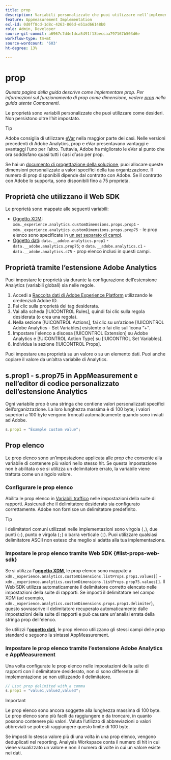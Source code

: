 ```yaml
---
title: prop
description: Variabili personalizzate che puoi utilizzare nell’implementazione.
feature: Appmeasurement Implementation
exl-id: 0d0ff8cd-1d8c-4263-866d-e51ad66148b0
role: Admin, Developer
source-git-commit: a6967c7d4e1dca5491f13beccaa797167b503d6e
workflow-type: tm+mt
source-wordcount: '603'
ht-degree: 13%

---
```


# prop

*Questa pagina della guida descrive come implementare prop. Per informazioni sul funzionamento di prop come dimensione, vedere [prop](/help/components/dimensions/prop.md) nella guida utente Componenti.*

Le proprietà sono variabili personalizzate che puoi utilizzare come desideri. Non persistono oltre l’hit impostato.

>[!TIP]
>
>Adobe consiglia di utilizzare [eVar](evar.md) nella maggior parte dei casi. Nelle versioni precedenti di Adobe Analytics, prop e eVar presentavano vantaggi e svantaggi l’uno per l’altro. Tuttavia, Adobe ha migliorato le eVar al punto che ora soddisfano quasi tutti i casi d’uso per prop.

Se hai un [documento di progettazione della soluzione](/help/implement/prepare/solution-design.md), puoi allocare queste dimensioni personalizzate a valori specifici della tua organizzazione. Il numero di prop disponibili dipende dal contratto con Adobe. Se il contratto con Adobe lo supporta, sono disponibili fino a 75 proprietà.

## Proprietà che utilizzano il Web SDK

Le proprietà sono mappate alle seguenti variabili:

* [Oggetto XDM](/help/implement/aep-edge/xdm-var-mapping.md): `xdm._experience.analytics.customDimensions.props.prop1` - `xdm._experience.analytics.customDimensions.props.prop75` - le prop elenco sono specificate in [un set separato di campi](#list-props-web-sdk).
* [Oggetto dati](/help/implement/aep-edge/data-var-mapping.md): `data.__adobe.analytics.prop1` - `data.__adobe.analytics.prop75`; o `data.__adobe.analytics.c1` - `data.__adobe.analytics.c75` - prop elenco inclusi in questi campi.

## Proprietà tramite l’estensione Adobe Analytics

Puoi impostare le proprietà sia durante la configurazione dell’estensione Analytics (variabili globali) sia nelle regole.

1. Accedi a [Raccolta dati di Adobe Experience Platform](https://experience.adobe.com/data-collection) utilizzando le credenziali Adobe ID.
2. Fai clic sulla proprietà del tag desiderata.
3. Vai alla scheda [!UICONTROL Rules], quindi fai clic sulla regola desiderata (o crea una regola).
4. Nella sezione [!UICONTROL Actions], fai clic su un’azione [!UICONTROL Adobe Analytics - Set Variables] esistente o fai clic sull’icona “+”.
5. Impostare l&#39;elenco a discesa [!UICONTROL Extension] su Adobe Analytics e [!UICONTROL Action Type] su [!UICONTROL Set Variables].
6. Individua la sezione [!UICONTROL Props].

Puoi impostare una proprietà su un valore o su un elemento dati. Puoi anche copiare il valore da un’altra variabile di Analytics.

## s.prop1 - s.prop75 in AppMeasurement e nell’editor di codice personalizzato dell’estensione Analytics

Ogni variabile prop è una stringa che contiene valori personalizzati specifici dell’organizzazione. La loro lunghezza massima è di 100 byte; i valori superiori a 100 byte vengono troncati automaticamente quando sono inviati ad Adobe.

```js
s.prop1 = "Example custom value";
```

## Prop elenco

Le prop elenco sono un’impostazione applicata alle prop che consente alla variabile di contenere più valori nello stesso hit. Se questa impostazione non è abilitata o se si utilizza un delimitatore errato, la variabile viene trattata come un singolo valore.

### Configurare le prop elenco

Abilita le prop elenco in [Variabili traffico](/help/admin/tools/manage-rs/edit-settings/c-traffic-variables/traffic-var.md) nelle impostazioni della suite di rapporti. Assicurati che il delimitatore desiderato sia configurato correttamente. Adobe non fornisce un delimitatore predefinito.

>[!TIP]
>
>I delimitatori comuni utilizzati nelle implementazioni sono virgola (`,`), due punti (`:`), punto e virgola (`;`) o barra verticale (`|`). Puoi utilizzare qualsiasi delimitatore ASCII non esteso che meglio si adatta alla tua implementazione.

### Impostare le prop elenco tramite Web SDK {#list-props-web-sdk}

Se si utilizza l&#39;[**oggetto XDM**](/help/implement/aep-edge/xdm-var-mapping.md), le prop elenco sono mappate a `xdm._experience.analytics.customDimensions.listProps.prop1.values[]` - `xdm._experience.analytics.customDimensions.listProps.prop75.values[]`. Il Web SDK utilizza automaticamente il delimitatore corretto elencato nelle impostazioni della suite di rapporti. Se imposti il delimitatore nel campo XDM (ad esempio, `xdm._experience.analytics.customDimensions.props.prop1.delimiter`), questo sovrascrive il delimitatore recuperato automaticamente dalle impostazioni della suite di rapporti e può causare un&#39;analisi errata della stringa prop dell&#39;elenco.

Se utilizzi l&#39;[**oggetto dati**](/help/implement/aep-edge/data-var-mapping.md), le prop elenco utilizzano gli stessi campi delle prop standard e seguono la sintassi AppMeasurement.

### Impostare le prop elenco tramite l’estensione Adobe Analytics e AppMeasurement

Una volta configurate le prop elenco nelle impostazioni della suite di rapporti con il delimitatore desiderato, non ci sono differenze di implementazione se non utilizzando il delimitatore.

```js
// List prop delimited with a comma
s.prop1 = "value1,value2,value3";
```

>[!IMPORTANT]
>
>Le prop elenco sono ancora soggette alla lunghezza massima di 100 byte. Le prop elenco sono più facili da raggiungere e da troncare, in quanto possono contenere più valori. Valuta l’utilizzo di abbreviazioni o valori abbreviati se potresti raggiungere questo limite di 100 byte.

Se imposti lo stesso valore più di una volta in una prop elenco, vengono deduplicati nel reporting. Analysis Workspace conta il numero di hit in cui viene visualizzato un valore e non il numero di volte in cui un valore esiste nei dati.
